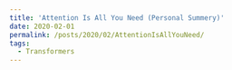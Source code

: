 ```yaml
---
title: 'Attention Is All You Need (Personal Summery)'
date: 2020-02-01
permalink: /posts/2020/02/AttentionIsAllYouNeed/
tags:
  - Transformers
---
```



 
